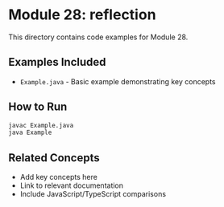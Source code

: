 # Module 28: reflection

This directory contains code examples for Module 28.

## Examples Included

- `Example.java` - Basic example demonstrating key concepts

## How to Run

```bash
javac Example.java
java Example
```

## Related Concepts

- Add key concepts here
- Link to relevant documentation
- Include JavaScript/TypeScript comparisons
